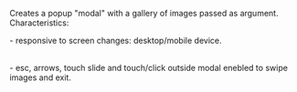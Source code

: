 <p>Creates a popup "modal" with a gallery of images passed as argument.
Characteristics:</p>
<p>- responsive to screen changes: desktop/mobile device.</p>
<br/>- esc, arrows, touch slide and touch/click outside modal enebled to swipe images and exit.</p>
